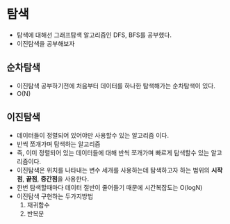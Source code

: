 # 탐색

- 탐색에 대해선 그래프탐색 알고리즘인 DFS, BFS를 공부했다.
- 이진탐색을 공부해보자

## 순차탐색

- 이진탐색 공부하기전에 처음부터 데이터를 하나한 탐색해가는 순차탐색이 있다.
- O(N)

## 이진탐색

- 데이터들이 정렬되어 있어야만 사용할수 있는 알고리즘 이다.
- 반씩 쪼개가며 탐색하는 알고리즘
- 즉, 이미 정렬되어 있는 데이터들에 대해 반씩 쪼개가며 빠르게 탐색할수 있는 알고리즘이다.
- 이진탐색은 위치를 나타내는 변수 세개를 사용하는데 탐색하고자 하는 범위의 **시작점**, **끝점**, **중간점**을 사용한다.
- 한번 탐색할때마다 데이터 절반이 줄어들기 때문에 시간복잡도는 O(logN)
- 이진탐색 구현하는 두가지방법
  1. 재귀함수
  2. 반복문
